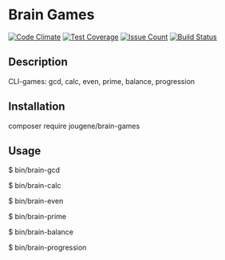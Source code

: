 # Brain Games

[![Code Climate](https://codeclimate.com/github/orion122/project-lvl1-s136/badges/gpa.svg)](https://codeclimate.com/github/orion122/project-lvl1-s136)
[![Test Coverage](https://codeclimate.com/github/orion122/project-lvl1-s136/badges/coverage.svg)](https://codeclimate.com/github/orion122/project-lvl1-s136)
[![Issue Count](https://codeclimate.com/github/orion122/project-lvl1-s136/badges/issue_count.svg)](https://codeclimate.com/github/orion122/project-lvl1-s136)
[![Build Status](https://travis-ci.org/orion122/project-lvl1-s136.svg?branch=master)](https://travis-ci.org/orion122/project-lvl1-s136)

## Description
CLI-games: gcd, calc, even, prime, balance, progression

## Installation
composer require jougene/brain-games

## Usage
$ bin/brain-gcd

$ bin/brain-calc

$ bin/brain-even

$ bin/brain-prime

$ bin/brain-balance

$ bin/brain-progression